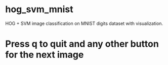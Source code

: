 # hog_svm_mnist
HOG + SVM image classification on MNIST digits dataset with visualization.

# Press q to quit and any other button for the next image
